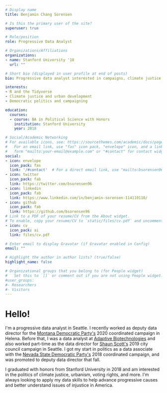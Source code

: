 ```yaml
---
# Display name
title: Benjamin Chang Sorensen

# Is this the primary user of the site?
superuser: true

# Role/position
role: Progressive Data Analyst

# Organizations/Affiliations
organizations:
- name: Stanford University '18
  url: ""

# Short bio (displayed in user profile at end of posts)
bio: Progressive data analyst interested in campaigns, climate justice, and more. 

interests:
- R and the Tidyverse
- Climate justice and urban development
- Democratic politics and campaigning

education:
  courses:
  - course: BA in Political Science with Honors
    institution: Stanford University
    year: 2018

# Social/Academic Networking
# For available icons, see: https://sourcethemes.com/academic/docs/page-builder/#icons
#   For an email link, use "fas" icon pack, "envelope" icon, and a link in the
#   form "mailto:your-email@example.com" or "#contact" for contact widget.
social:
- icon: envelope
  icon_pack: fas
  link: '/#contact'  # For a direct email link, use "mailto:bsorensen96@gmail.com".
- icon: twitter
  icon_pack: fab
  link: https://twitter.com/bsorensen96
- icon: linkedin
  icon_pack: fab
  link: https://www.linkedin.com/in/benjamin-sorensen-114110110/
- icon: github
  icon_pack: fab
  link: https://github.com/bsorensen96
# Link to a PDF of your resume/CV from the About widget.
# To enable, copy your resume/CV to `static/files/cv.pdf` and uncomment the lines below.
- icon: cv
  icon_pack: ai
  link: files/cv.pdf

# Enter email to display Gravatar (if Gravatar enabled in Config)
email: ""

# Highlight the author in author lists? (true/false)
highlight_name: false

# Organizational groups that you belong to (for People widget)
#   Set this to `[]` or comment out if you are not using People widget.
#user_groups:
#- Researchers
#- Visitors
---
```


# __Hello!__

I'm a progressive data analyst in Seattle. I recently worked as deputy data director for the [Montana Democratic Party's](https://montanademocrats.org/) 2020 coordinated campaign in Helena. Before that, I was a data analyst at [Adaptive Biotechnologies](https://adaptivebiotech.com) and also worked part-time as the data director for [Shaun Scott's](https://ballotpedia.org/Shaun_Scott) 2019 city council campaign in Seattle. I got my start in politics as a data associate with the [Nevada State Democratic Party's](https://nvdems.com/) 2018 coordinated campaign, and was promoted to deputy data director that fall.

I graduated with honors from Stanford University in 2018 and am interested in the politics of climate justice, urbanism, voting rights, and more. I'm always looking to apply my data skills to help advance progressive causes and better understand issues of injustice in America.
